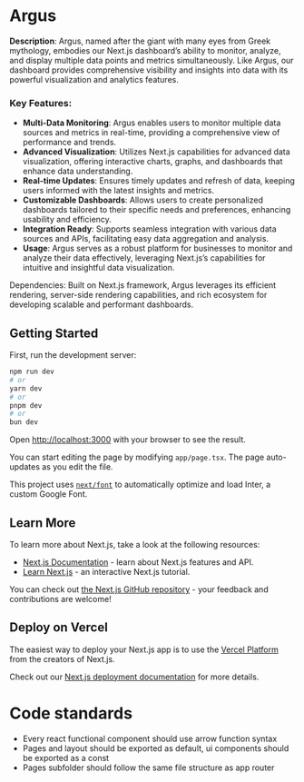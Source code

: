 # Argus

**Description**: Argus, named after the giant with many eyes from Greek mythology, embodies our Next.js dashboard’s ability to monitor, analyze, and display multiple data points and metrics simultaneously. Like Argus, our dashboard provides comprehensive visibility and insights into data with its powerful visualization and analytics features.

### Key Features:

  - **Multi-Data Monitoring**: Argus enables users to monitor multiple data sources and metrics in real-time, providing a comprehensive view of performance and trends.
  - **Advanced Visualization**: Utilizes Next.js capabilities for advanced data visualization, offering interactive charts, graphs, and dashboards that enhance data understanding.
  - **Real-time Updates**: Ensures timely updates and refresh of data, keeping users informed with the latest insights and metrics.
  - **Customizable Dashboards**: Allows users to create personalized dashboards tailored to their specific needs and preferences, enhancing usability and efficiency.
  - **Integration Ready**: Supports seamless integration with various data sources and APIs, facilitating easy data aggregation and analysis.
  - **Usage**: Argus serves as a robust platform for businesses to monitor and analyze their data effectively, leveraging Next.js’s capabilities for intuitive and insightful data visualization.

Dependencies: Built on Next.js framework, Argus leverages its efficient rendering, server-side rendering capabilities, and rich ecosystem for developing scalable and performant dashboards.
## Getting Started

First, run the development server:

```bash
npm run dev
# or
yarn dev
# or
pnpm dev
# or
bun dev
```

Open [http://localhost:3000](http://localhost:3000) with your browser to see the result.

You can start editing the page by modifying `app/page.tsx`. The page auto-updates as you edit the file.

This project uses [`next/font`](https://nextjs.org/docs/basic-features/font-optimization) to automatically optimize and load Inter, a custom Google Font.

## Learn More

To learn more about Next.js, take a look at the following resources:

- [Next.js Documentation](https://nextjs.org/docs) - learn about Next.js features and API.
- [Learn Next.js](https://nextjs.org/learn) - an interactive Next.js tutorial.

You can check out [the Next.js GitHub repository](https://github.com/vercel/next.js/) - your feedback and contributions are welcome!

## Deploy on Vercel

The easiest way to deploy your Next.js app is to use the [Vercel Platform](https://vercel.com/new?utm_medium=default-template&filter=next.js&utm_source=create-next-app&utm_campaign=create-next-app-readme) from the creators of Next.js.

Check out our [Next.js deployment documentation](https://nextjs.org/docs/deployment) for more details.

# Code standards

- Every react functional component should use arrow function syntax
- Pages and layout should be exported as default, ui components should be exported as a const
- Pages subfolder should follow the same file structure as app router
